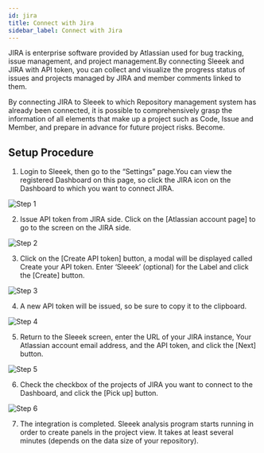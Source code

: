 ```yaml
---
id: jira
title: Connect with Jira
sidebar_label: Connect with Jira
---
```


JIRA is enterprise software provided by Atlassian used for bug tracking, issue management, and project management.By connecting Sleeek and JIRA with API token, you can collect and visualize the progress status of issues and projects managed by JIRA and member comments linked to them.

By connecting JIRA to Sleeek to which Repository management system has already been connected, it is possible to comprehensively grasp the information of all elements that make up a project such as Code, Issue and Member, and prepare in advance for future project risks. Become.


## Setup Procedure

1. Login to Sleeek, then go to the “Settings” page.You can view the registered Dashboard on this page, so click the JIRA icon on the Dashboard to which you want to connect JIRA.

![Step 1](../../img/docs/integration/jira/step1.png)


2. Issue API token from JIRA side. Click on the [Atlassian account page] to go to the screen on the JIRA side.

![Step 2](../../img/docs/integration/jira/step2.png)


3. Click on the [Create API token] button, a modal will be displayed called Create your API token. Enter ‘Sleeek’ (optional) for the Label and click the [Create] button. 

![Step 3](../../img/docs/integration/jira/step3.png)


4. A new API token will be issued, so be sure to copy it to the clipboard.

![Step 4](../../img/docs/integration/jira/step4.png)


5. Return to the Sleeek screen, enter the URL of your JIRA instance, Your Atlassian account email address, and the API token, and click the [Next] button.

![Step 5](../../img/docs/integration/jira/step5.png)


6. Check the checkbox of the projects of JIRA you want to connect to the Dashboard, and click the [Pick up] button.

![Step 6](../../img/docs/integration/jira/step6.png)


7. The integration is completed. Sleeek analysis program starts running in order to create panels in the project view. It takes at least several minutes (depends on the data size of your repository).
